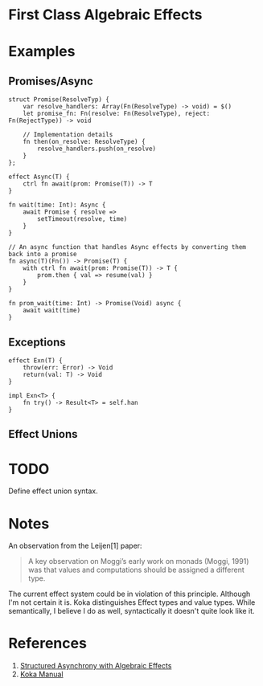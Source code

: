 # First Class Algebraic Effects

# Examples

## Promises/Async

```
struct Promise(ResolveTyp) {
    var resolve_handlers: Array(Fn(ResolveType) -> void) = $()
    let promise_fn: Fn(resolve: Fn(ResolveType), reject: Fn(RejectType)) -> void

    // Implementation details
    fn then(on_resolve: ResolveType) {
        resolve_handlers.push(on_resolve)
    }
};

effect Async(T) {
    ctrl fn await(prom: Promise(T)) -> T
}

fn wait(time: Int): Async {
    await Promise { resolve =>
        setTimeout(resolve, time)
    }
}

// An async function that handles Async effects by converting them back into a promise
fn async(T)(Fn()) -> Promise(T) {
    with ctrl fn await(prom: Promise(T)) -> T {
        prom.then { val => resume(val) }
    }
}

fn prom_wait(time: Int) -> Promise(Void) async {
    await wait(time)
}
```

## Exceptions

```
effect Exn(T) {
    throw(err: Error) -> Void
    return(val: T) -> Void
}

impl Exn<T> {
    fn try() -> Result<T> = self.han
}
```

## Effect Unions

# TODO

Define effect union syntax.

# Notes

An observation from the Leijen[1] paper:

> A key observation on Moggi’s early work on monads (Moggi, 1991) was that values and computations should be assigned a different type.

The current effect system could be in violation of this principle. Although I'm not certain it is. Koka distinguishes Effect types and value types. While semantically, I believe I do as well, syntactically it doesn't quite look like it.

# References

1. [Structured Asynchrony with Algebraic Effects](https://www.microsoft.com/en-us/research/publication/structured-asynchrony-algebraic-effects/)
2. [Koka Manual](https://koka-lang.github.io/koka/doc/kokaspec.html)

